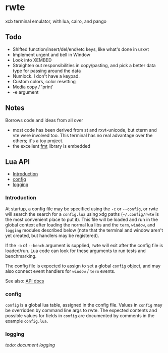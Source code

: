 # rwte

xcb terminal emulator, with lua, cairo, and pango

## Todo

* Shifted function/insert/del/end/etc keys, like what's done in urxvt
* Implement urgent and bell in Window
* Look into XEMBED
* Straighten out responsibilities in copy/pasting, and pick a better
  data type for passing around the data
* Numlock. I don't have a keypad.
* Custom colors, color resetting
* Media copy / 'print'
* -e argument

## Notes

Borrows code and ideas from all over
* most code has been derived from st and rxvt-unicode, but xterm and vte
  were involved too. This terminal has no real advantage over the others;
  it's a toy project.
* the excellent [fmt](https://github.com/fmtlib/fmt) library is embedded

## Lua API

* [Introduction](#introduction)
* [config](#config)
* [logging](#logging)

### Introduction

At startup, a config file may be specified using the `-c` or `--config`, or rwte
will search the search for a `config.lua` using xdg paths (`~/.config/rwte` is
the most convenient place to put it). This file will be loaded and run in the
global context after loading the normal lua libs and the `term`, `window`, and
`logging` modules described below (note that the terminal and window aren't yet
created, but handlers may be registered).

If the `-b` of `--bench` argument is supplied, rwte will exit after the config
file is loaded/run. Lua code can look for these arguments to run tests and
benchmarking.

The config file is expected to assign to set a global `config` object, and may
also connect event handlers for `window` / `term` events.

See also: [API docs](https://drcforbin.github.io/rwte/)

### config

`config` is a global lua table, assigned in the config file. Values in `config`
may be overridden by command line args to rwte. The expected contents and
possible values for fields in `config` are documented by comments in the example
`config.lua`.

### logging

*todo: document logging*

